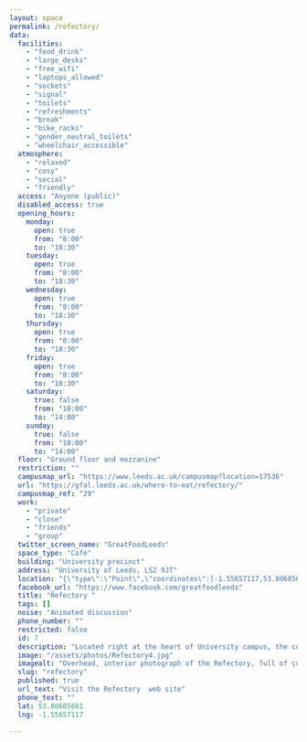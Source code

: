 ```yaml
---
layout: space
permalink: /refectory/
data:
  facilities:
    - "food_drink"
    - "large_desks"
    - "free_wifi"
    - "laptops_allowed"
    - "sockets"
    - "signal"
    - "toilets"
    - "refreshments"
    - "break"
    - "bike_racks"
    - "gender_neutral_toilets"
    - "wheelchair_accessible"
  atmosphere:
    - "relaxed"
    - "cosy"
    - "social"
    - "friendly"
  access: "Anyone (public)"
  disabled_access: true
  opening_hours:
    monday:
      open: true
      from: "8:00"
      to: "18:30"
    tuesday:
      open: true
      from: "8:00"
      to: "18:30"
    wednesday:
      open: true
      from: "8:00"
      to: "18:30"
    thursday:
      open: true
      from: "8:00"
      to: "18:30"
    friday:
      open: true
      from: "8:00"
      to: "18:30"
    saturday:
      true: false
      from: "10:00"
      to: "14:00"
    sunday:
      true: false
      from: "10:00"
      to: "14:00"
  floor: "Ground floor and mezzanine"
  restriction: ""
  campusmap_url: "https://www.leeds.ac.uk/campusmap?location=17536"
  url: "https://gfal.leeds.ac.uk/where-to-eat/refectory/"
  campusmap_ref: "29"
  work:
    - "private"
    - "close"
    - "friends"
    - "group"
  twitter_screen_name: "GreatFoodLeeds"
  space_type: "Café"
  building: "University precinct"
  address: "University of Leeds, LS2 9JT"
  location: "{\"type\":\"Point\",\"coordinates\":[-1.55657117,53.80685681]}"
  facebook_url: "https://www.facebook.com/greatfoodleeds"
  title: "Refectory "
  tags: []
  noise: "Animated discussion"
  phone_number: ""
  restricted: false
  id: 7
  description: "Located right at the heart of University campus, the contemporary Refectory venue offers a wide range of hot and cold food each day."
  image: "/assets/photos/Refectory4.jpg"
  imagealt: "Overhead, interior photograph of the Refectory, full of customers, taken from the balcony above the main dining area"
  slug: "refectory"
  published: true
  url_text: "Visit the Refectory  web site"
  phone_text: ""
  lat: 53.80685681
  lng: -1.55657117

---
```


